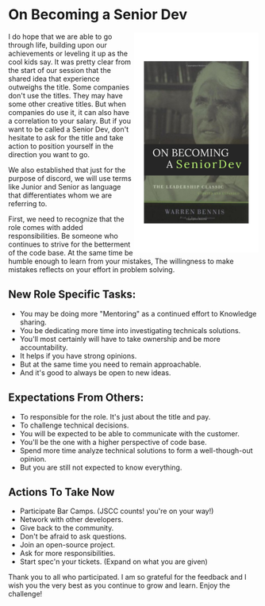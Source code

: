 # On Becoming a Senior Dev
[<img src="Mock-Book-Cover.jpg" width="250" align="right" />](Mock-Book-Cover.jpg)


I do hope that we are able to go through life, building upon our achievements or leveling it up as the cool kids say. It 
was pretty clear from the start of our session that the shared idea that experience outweighs the title. Some companies 
don't use the titles. They may have some other creative titles. But when companies do use it, it can also have a 
correlation to your salary. But if you want to be called a Senior Dev, don't hesitate to ask for the title and take 
action to position yourself in the direction you want to go. 

We also established that just for the purpose of discord, we will use terms like Junior and Senior as language that 
differentiates whom we are referring to.

First, we need to recognize that the role comes with added responsibilities. Be someone who continues to strive for the 
betterment of the code base. At the same time be humble enough to learn from your mistakes, The willingness to make 
mistakes reflects on your effort in problem solving.


## New Role Specific Tasks:
- You may be doing more "Mentoring" as a continued effort to Knowledge sharing.
- You be dedicating more time into investigating technicals solutions.
- You'll most certainly will have to take ownership and be more accountability.
- It helps if you have strong opinions. 
- But at the same time you need to remain approachable.
- And it's good to always be open to new ideas.

## Expectations From Others:
- To responsible for the role. It's just about the title and pay.
- To challenge technical decisions.
- You will be expected to be able to communicate with the customer. 
- You'll be the one with a higher perspective of code base.
- Spend more time analyze technical solutions to form a well-though-out opinion.
- But you are still not expected to know everything.

## Actions To Take Now
- Participate Bar Camps. (JSCC counts! you're on your way!)
- Network with other developers.
- Give back to the community.
- Don't be afraid to ask questions.
- Join an open-source project.
- Ask for more responsibilities.
- Start spec'n your tickets. (Expand on what you are given)

Thank you to all who participated. I am so grateful for the feedback and I wish you the very best as you continue to 
grow and learn. Enjoy the challenge!